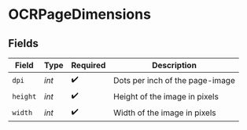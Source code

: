 # OCRPageDimensions


## Fields

| Field                           | Type                            | Required                        | Description                     |
| ------------------------------- | ------------------------------- | ------------------------------- | ------------------------------- |
| `dpi`                           | *int*                           | :heavy_check_mark:              | Dots per inch of the page-image |
| `height`                        | *int*                           | :heavy_check_mark:              | Height of the image in pixels   |
| `width`                         | *int*                           | :heavy_check_mark:              | Width of the image in pixels    |